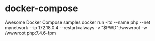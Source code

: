 # docker-compose
Awesome Docker Compose samples
docker run -itd --name php 
--net mynetwork 
--ip 172.18.0.4 
--restart=always 
-v "$PWD":/wwwroot 
-w /wwwroot 
php:7.4.6-fpm